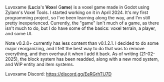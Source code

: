 Luvoxame (**Lu**cia's **Vox**el G**ame**) is a voxel game made in Godot using Zylann's Voxel Tools.
I started working on it in April 2024.
It's my first programming project, so I've been learning along the way, and I'm still pretty inexperienced.
Currently, the "game" isn't much of a game, as there isn't much to do, but I do have some of the basics: voxel terrain, a player, and some UI.

Note v0.2.0+ currently has less content than v0.1.2.1. I decided to do some major reorganizing, and I felt the best way to do that was to remove everything,
and then overhaul it when I add it back. As of writing (21-02-2025), the block system has been readded, along with a new mod system, and WIP entity and item systems.

Luvoxame Discord: https://discord.gg/EeRGrhTU7D
